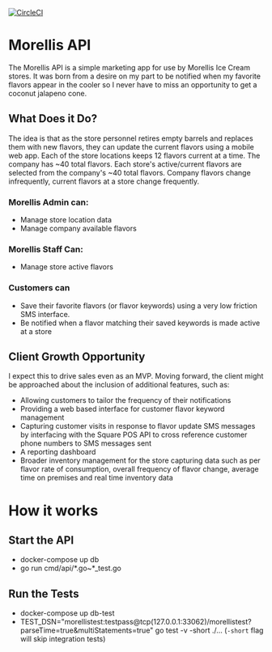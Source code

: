 [![CircleCI](https://circleci.com/gh/jcorry/morellis/tree/master.svg?style=svg&circle-token=c66443d46cc348481a050ce58e1fb2c41a8803b9)](https://circleci.com/gh/jcorry/morellis/tree/master)
# Morellis API

The Morellis API is a simple marketing app for use by Morellis Ice Cream stores. It was born from a desire on my part
to be notified when my favorite flavors appear in the cooler so I never have to miss an opportunity to get a 
coconut jalapeno cone.

## What Does it Do?
The idea is that as the store personnel retires empty barrels and replaces them with
new flavors, they can update the current flavors using a mobile web app. Each of the store locations keeps 12 flavors current at a time. The company has ~40 total flavors. Each store's active/current flavors are selected from the company's ~40 total flavors. Company flavors change infrequently, current flavors at a store change frequently.

### Morellis Admin can:
- Manage store location data
- Manage company available flavors

### Morellis Staff Can:
- Manage store active flavors

### Customers can 
- Save their favorite flavors (or flavor keywords) using a very low friction SMS interface.
- Be notified when a flavor matching their saved keywords is made active at a store

## Client Growth Opportunity
I expect this to drive sales even as an MVP. Moving forward, the client might be approached
about the inclusion of additional features, such as:

- Allowing customers to tailor the frequency of their notifications
- Providing a web based interface for customer flavor keyword management
- Capturing customer visits in response to flavor update SMS messages by interfacing with the
Square POS API to cross reference customer phone numbers to SMS messages sent
- A reporting dashboard
- Broader inventory management for the store capturing data such as per flavor rate of consumption,
overall frequency of flavor change, average time on premises and real time inventory data

# How it works

## Start the API
- docker-compose up db
- go run cmd/api/\*.go~*_test.go

## Run the Tests
- docker-compose up db-test
- TEST_DSN="morellistest:testpass@tcp(127.0.0.1:33062)/morellistest?parseTime=true&multiStatements=true" go test -v -short ./...
(`-short` flag will skip integration tests)



